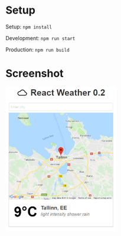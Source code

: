 # Setup
Setup: ```npm install```

Development: ```npm run start```

Production: ```npm run build```

# Screenshot
<img src="/screenshots/screenshot.PNG?raw=true" width="300" />
